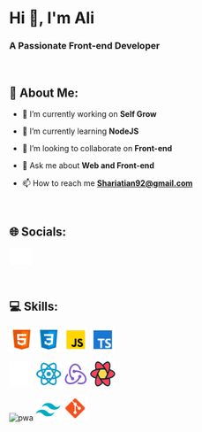<h1 align="left">Hi 👋, I'm Ali</h1>
<h3 align="left">A Passionate Front-end Developer</h3>

<br />

<h2 align="left">💫 About Me:</h2>

-  🔭 I’m currently working on **Self Grow**

-  🌱 I’m currently learning **NodeJS**

-  👯 I’m looking to collaborate on **Front-end**

-  💬 Ask me about **Web and Front-end**

-  📫 How to reach me **Shariatian92@gmail.com**


<br>

<h2 align="left">🌐 Socials:</h2>
<p align="left">
<a href="https://linkedin.com/in/alishariatian" target="_blank"><img align="center" src="./public/img/linkedin.svg" alt="ali shariatian linkedin" height="30" width="40" /></a>
<!-- <a href="https://twitter.com/ali_shariatian" target="_blank"><img align="center" src="./public/img/x.svg" alt="ali shariatian x" height="30" width="40" /></a> -->
</p>

<br>

<h2 align="left">💻 Skills:</h2>
<p align="left">
<img src="./public/img/html.svg" alt="html5" width="45" height="45"/>
<img src="./public/img/css.svg" alt="css3" width="45" height="45"/>
<img src="./public/img/js.svg" alt="javascript" width="45" height="45"/>
<img src="./public/img/ts.svg" alt="typescript" width="45" height="45"/>
</p>
<p align="left">
<img src="./public/img/nextjs.svg" alt="next" width="45" height="45"/>
<img src="./public/img/reactjs.svg" alt="react" width="45" height="45"/>
<img src="./public/img/redux.svg" alt="redux" width="45" height="45"/>
<img src="./public/img/react-query.svg" alt="react query" width="45" height="45"/>
</p>
<p align="left">
<img src="./public/img/pwa.svg" alt="pwa" width="45" height="40"/>
<img src="./public/img/tailwind.svg" alt="tailwind" width="45" height="40"/>
<img src="./public/img/git.svg" alt="git" width="45" height="45"/>
</p>
